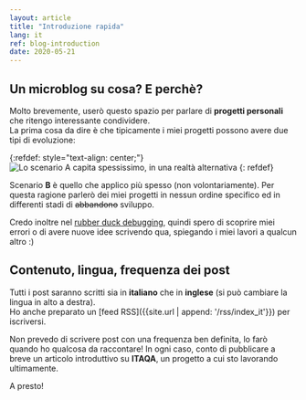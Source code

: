 ```yaml
---
layout: article
title: "Introduzione rapida"
lang: it
ref: blog-introduction
date: 2020-05-21
---
```


## Un microblog su cosa? E perchè?
Molto brevemente, userò questo spazio per parlare di **progetti personali** che ritengo interessante condividere.  
La prima cosa da dire è che tipicamente i miei progetti possono avere due tipi di evoluzione:

{:refdef: style="text-align: center;"}
<img src="{{site.url | append: '/media/20200521/scenario_scheme_it.png'}}" title="Lo scenario A capita spessissimo, in una realtà alternativa" class="responsive" onclick="window.open(this.src)">
{: refdef}

Scenario **B** è quello che applico più spesso (non volontariamente). Per questa ragione parlerò dei miei progetti in nessun ordine specifico ed in differenti stadi di ~~abbandono~~ sviluppo.

Credo inoltre nel [rubber duck debugging](https://it.wikipedia.org/wiki/Rubber_duck_debugging), quindi spero di scoprire miei errori o di avere nuove idee scrivendo qua, spiegando i miei lavori a qualcun altro :)

## Contenuto, lingua, frequenza dei post
Tutti i post saranno scritti sia in **italiano** che in **inglese** (si può cambiare la lingua in alto a destra).  
Ho anche preparato un [feed RSS]({{site.url | append: '/rss/index_it'}}) per iscriversi.

Non prevedo di scrivere post con una frequenza ben definita, lo farò quando ho qualcosa da raccontare! In ogni caso, conto di pubblicare a breve un articolo introduttivo su **ITAQA**, un progetto a cui sto lavorando ultimamente.

A presto!